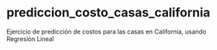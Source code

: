 # prediccion_costo_casas_california
Ejercicio de predicción de costos para las casas en California, usando Regresión Lineal 
